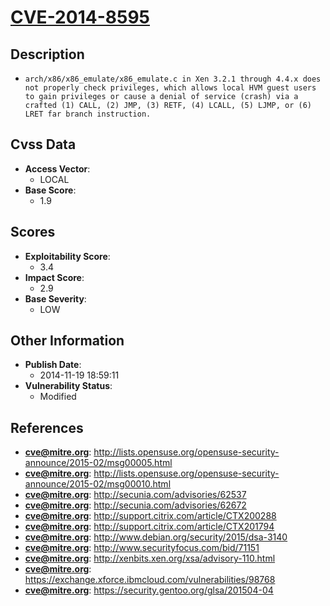
# [CVE-2014-8595](https://cve.mitre.org/cgi-bin/cvename.cgi?name=CVE-2014-8595)

## Description

- `arch/x86/x86_emulate/x86_emulate.c in Xen 3.2.1 through 4.4.x does not properly check privileges, which allows local HVM guest users to gain privileges or cause a denial of service (crash) via a crafted (1) CALL, (2) JMP, (3) RETF, (4) LCALL, (5) LJMP, or (6) LRET far branch instruction.`

## Cvss Data

- **Access Vector**:
  - LOCAL
- **Base Score**:
  - 1.9

## Scores

- **Exploitability Score**:
  - 3.4
- **Impact Score**:
  - 2.9
- **Base Severity**:
  - LOW

## Other Information

- **Publish Date**:
  - 2014-11-19 18:59:11
- **Vulnerability Status**:
  - Modified

## References

- **cve@mitre.org**: http://lists.opensuse.org/opensuse-security-announce/2015-02/msg00005.html
- **cve@mitre.org**: http://lists.opensuse.org/opensuse-security-announce/2015-02/msg00010.html
- **cve@mitre.org**: http://secunia.com/advisories/62537
- **cve@mitre.org**: http://secunia.com/advisories/62672
- **cve@mitre.org**: http://support.citrix.com/article/CTX200288
- **cve@mitre.org**: http://support.citrix.com/article/CTX201794
- **cve@mitre.org**: http://www.debian.org/security/2015/dsa-3140
- **cve@mitre.org**: http://www.securityfocus.com/bid/71151
- **cve@mitre.org**: http://xenbits.xen.org/xsa/advisory-110.html
- **cve@mitre.org**: https://exchange.xforce.ibmcloud.com/vulnerabilities/98768
- **cve@mitre.org**: https://security.gentoo.org/glsa/201504-04
